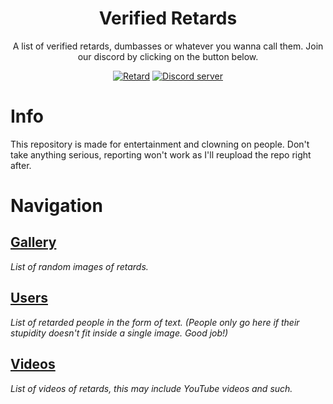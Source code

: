 
<h1 align="center">Verified Retards</h1>

<p align="center">A list of verified retards, dumbasses or whatever you wanna call them. Join our discord by clicking on the button below.</p>

<div align="center">
  <a href="https://www.cdc.gov/ncbddd/birthdefects/downsyndrome/images/boy-with-DS-red-shirt-400px.jpg"><img src="https://img.shields.io/badge/retard-yes-red" alt="Retard"/></a>
  <a href="https://discord.gg/bXztqueqb2"><img src="https://img.shields.io/badge/Discord-server-blue" alt="Discord server"/></a>
</div>

# Info
This repository is made for entertainment and clowning on people. Don't take anything serious, reporting won't work as I'll reupload the repo right after.

# Navigation
## [Gallery](https://github.com/Cypphi/verified-retards/tree/main/gallery) 
*List of random images of retards.*
## [Users](https://github.com/Cypphi/verified-retards/tree/main/users) 
*List of retarded people in the form of text. (People only go here if their stupidity doesn't fit inside a single image. Good job!)*
## [Videos](https://github.com/Cypphi/verified-retards/tree/main/videos) 
*List of videos of retards, this may include YouTube videos and such.*
